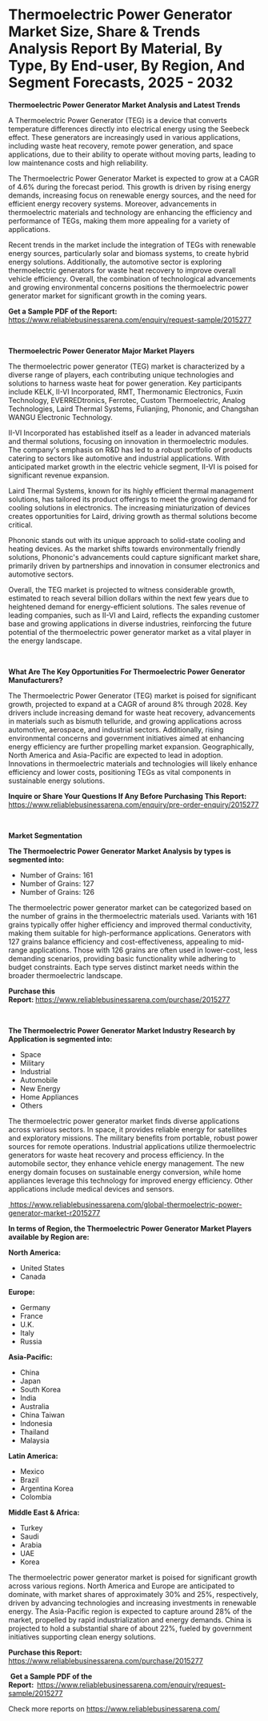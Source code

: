 <p><h1>Thermoelectric Power Generator Market Size, Share & Trends Analysis Report By Material, By Type, By End-user, By Region, And Segment Forecasts, 2025 - 2032</h1></p><p><strong>Thermoelectric Power Generator Market Analysis and Latest Trends</strong></p>
<p><p>A Thermoelectric Power Generator (TEG) is a device that converts temperature differences directly into electrical energy using the Seebeck effect. These generators are increasingly used in various applications, including waste heat recovery, remote power generation, and space applications, due to their ability to operate without moving parts, leading to low maintenance costs and high reliability. </p><p>The Thermoelectric Power Generator Market is expected to grow at a CAGR of 4.6% during the forecast period. This growth is driven by rising energy demands, increasing focus on renewable energy sources, and the need for efficient energy recovery systems. Moreover, advancements in thermoelectric materials and technology are enhancing the efficiency and performance of TEGs, making them more appealing for a variety of applications. </p><p>Recent trends in the market include the integration of TEGs with renewable energy sources, particularly solar and biomass systems, to create hybrid energy solutions. Additionally, the automotive sector is exploring thermoelectric generators for waste heat recovery to improve overall vehicle efficiency. Overall, the combination of technological advancements and growing environmental concerns positions the thermoelectric power generator market for significant growth in the coming years.</p></p>
<p><strong>Get a Sample PDF of the Report:&nbsp;</strong> <a href="https://www.reliablebusinessarena.com/enquiry/request-sample/2015277?utm_campaign=1948&utm_medium=2&utm_source=Github&utm_content=ia&utm_term=06042025&utm_id=thermoelectric-power-generator">https://www.reliablebusinessarena.com/enquiry/request-sample/2015277</a></p>
<p>&nbsp;</p>
<p><strong>Thermoelectric Power Generator Major Market Players</strong></p>
<p><p>The thermoelectric power generator (TEG) market is characterized by a diverse range of players, each contributing unique technologies and solutions to harness waste heat for power generation. Key participants include KELK, II-VI Incorporated, RMT, Thermonamic Electronics, Fuxin Technology, EVERREDtronics, Ferrotec, Custom Thermoelectric, Analog Technologies, Laird Thermal Systems, Fulianjing, Phononic, and Changshan WANGU Electronic Technology.</p><p>II-VI Incorporated has established itself as a leader in advanced materials and thermal solutions, focusing on innovation in thermoelectric modules. The company's emphasis on R&D has led to a robust portfolio of products catering to sectors like automotive and industrial applications. With anticipated market growth in the electric vehicle segment, II-VI is poised for significant revenue expansion.</p><p>Laird Thermal Systems, known for its highly efficient thermal management solutions, has tailored its product offerings to meet the growing demand for cooling solutions in electronics. The increasing miniaturization of devices creates opportunities for Laird, driving growth as thermal solutions become critical.</p><p>Phononic stands out with its unique approach to solid-state cooling and heating devices. As the market shifts towards environmentally friendly solutions, Phononic's advancements could capture significant market share, primarily driven by partnerships and innovation in consumer electronics and automotive sectors.</p><p>Overall, the TEG market is projected to witness considerable growth, estimated to reach several billion dollars within the next few years due to heightened demand for energy-efficient solutions. The sales revenue of leading companies, such as II-VI and Laird, reflects the expanding customer base and growing applications in diverse industries, reinforcing the future potential of the thermoelectric power generator market as a vital player in the energy landscape.</p></p>
<p>&nbsp;</p>
<p><strong>What Are The Key Opportunities For Thermoelectric Power Generator Manufacturers?</strong></p>
<p><p>The Thermoelectric Power Generator (TEG) market is poised for significant growth, projected to expand at a CAGR of around 8% through 2028. Key drivers include increasing demand for waste heat recovery, advancements in materials such as bismuth telluride, and growing applications across automotive, aerospace, and industrial sectors. Additionally, rising environmental concerns and government initiatives aimed at enhancing energy efficiency are further propelling market expansion. Geographically, North America and Asia-Pacific are expected to lead in adoption. Innovations in thermoelectric materials and technologies will likely enhance efficiency and lower costs, positioning TEGs as vital components in sustainable energy solutions.</p></p>
<p><strong>Inquire or Share Your Questions If Any Before Purchasing This Report:</strong> <a href="https://www.reliablebusinessarena.com/enquiry/pre-order-enquiry/2015277?utm_campaign=1948&utm_medium=2&utm_source=Github&utm_content=ia&utm_term=06042025&utm_id=thermoelectric-power-generator">https://www.reliablebusinessarena.com/enquiry/pre-order-enquiry/2015277</a></p>
<p>&nbsp;</p>
<p><strong>Market Segmentation</strong></p>
<p><strong>The Thermoelectric Power Generator Market Analysis by types is segmented into:</strong></p>
<p><ul><li>Number of Grains: 161</li><li>Number of Grains: 127</li><li>Number of Grains: 126</li></ul></p>
<p><p>The thermoelectric power generator market can be categorized based on the number of grains in the thermoelectric materials used. Variants with 161 grains typically offer higher efficiency and improved thermal conductivity, making them suitable for high-performance applications. Generators with 127 grains balance efficiency and cost-effectiveness, appealing to mid-range applications. Those with 126 grains are often used in lower-cost, less demanding scenarios, providing basic functionality while adhering to budget constraints. Each type serves distinct market needs within the broader thermoelectric landscape.</p></p>
<p><strong>Purchase this Report:&nbsp;</strong><a href="https://www.reliablebusinessarena.com/purchase/2015277?utm_campaign=1948&utm_medium=2&utm_source=Github&utm_content=ia&utm_term=06042025&utm_id=thermoelectric-power-generator">https://www.reliablebusinessarena.com/purchase/2015277</a></p>
<p>&nbsp;</p>
<p><strong>The Thermoelectric Power Generator Market Industry Research by Application is segmented into:</strong></p>
<p><ul><li>Space</li><li>Military</li><li>Industrial</li><li>Automobile</li><li>New Energy</li><li>Home Appliances</li><li>Others</li></ul></p>
<p><p>The thermoelectric power generator market finds diverse applications across various sectors. In space, it provides reliable energy for satellites and exploratory missions. The military benefits from portable, robust power sources for remote operations. Industrial applications utilize thermoelectric generators for waste heat recovery and process efficiency. In the automobile sector, they enhance vehicle energy management. The new energy domain focuses on sustainable energy conversion, while home appliances leverage this technology for improved energy efficiency. Other applications include medical devices and sensors.</p></p>
<p><a href="https://www.reliablebusinessarena.com/global-thermoelectric-power-generator-market-r2015277?utm_campaign=1948&utm_medium=2&utm_source=Github&utm_content=ia&utm_term=06042025&utm_id=thermoelectric-power-generator">&nbsp;https://www.reliablebusinessarena.com/global-thermoelectric-power-generator-market-r2015277</a></p>
<p><strong>In terms of Region, the Thermoelectric Power Generator Market Players available by Region are:</strong></p>
<p>
    <p> <strong> North America: </strong>
        <ul>
            <li>United States</li>
            <li>Canada</li>
        </ul>
        </p> 
    <p> <strong> Europe: </strong>
        <ul>
            <li>Germany</li>
            <li>France</li>
            <li>U.K.</li>
            <li>Italy</li>
            <li>Russia</li>
        </ul>
        </p> 
    <p> <strong> Asia-Pacific: </strong>
        <ul>
            <li>China</li>
            <li>Japan</li>
            <li>South Korea</li>
            <li>India</li>
            <li>Australia</li>
            <li>China Taiwan</li>
            <li>Indonesia</li>
            <li>Thailand</li>
            <li>Malaysia</li>
        </ul>
        </p> 
    <p> <strong> Latin America: </strong>
        <ul>
            <li>Mexico</li>
            <li>Brazil</li>
            <li>Argentina Korea</li>
            <li>Colombia</li>
        </ul>
        </p> 
    <p> <strong> Middle East & Africa: </strong>
        <ul>
            <li>Turkey</li>
            <li>Saudi</li>
            <li>Arabia</li>
            <li>UAE</li>
            <li>Korea</li>
        </ul>
    </p>
    </p>
<p><p>The thermoelectric power generator market is poised for significant growth across various regions. North America and Europe are anticipated to dominate, with market shares of approximately 30% and 25%, respectively, driven by advancing technologies and increasing investments in renewable energy. The Asia-Pacific region is expected to capture around 28% of the market, propelled by rapid industrialization and energy demands. China is projected to hold a substantial share of about 22%, fueled by government initiatives supporting clean energy solutions.</p></p>
<p><strong>Purchase this Report: </strong><a href="https://www.reliablebusinessarena.com/purchase/2015277?utm_campaign=1948&utm_medium=2&utm_source=Github&utm_content=ia&utm_term=06042025&utm_id=thermoelectric-power-generator">https://www.reliablebusinessarena.com/purchase/2015277</a></p>
<p>&nbsp;<strong>Get a Sample PDF of the Report:&nbsp;&nbsp;</strong><a href="https://www.reliablebusinessarena.com/enquiry/request-sample/2015277?utm_campaign=1948&utm_medium=2&utm_source=Github&utm_content=ia&utm_term=06042025&utm_id=thermoelectric-power-generator">https://www.reliablebusinessarena.com/enquiry/request-sample/2015277</a></p>
<p><strong></strong></p>
<p>Check more reports on <a href="https://www.reliablebusinessarena.com/?utm_campaign=1948&utm_medium=2&utm_source=Github&utm_content=ia&utm_term=06042025&utm_id=thermoelectric-power-generator">https://www.reliablebusinessarena.com/</a></p>